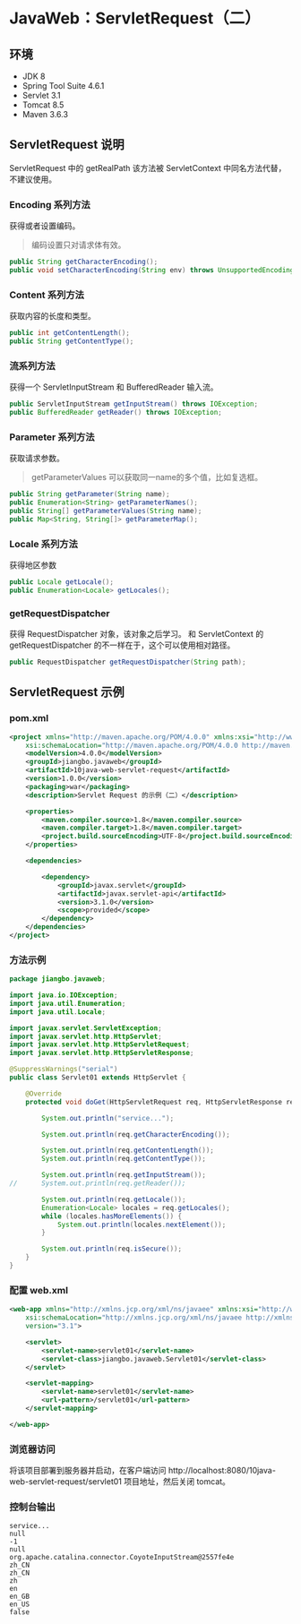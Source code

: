 # JavaWeb：ServletRequest（二）

## 环境

- JDK 8
- Spring Tool Suite 4.6.1
- Servlet 3.1
- Tomcat 8.5
- Maven 3.6.3

## ServletRequest 说明

ServletRequest 中的 getRealPath 该方法被 ServletContext 中同名方法代替，不建议使用。

### Encoding 系列方法

获得或者设置编码。

> 编码设置只对请求体有效。

```java
public String getCharacterEncoding();
public void setCharacterEncoding(String env) throws UnsupportedEncodingException;
```

### Content 系列方法

获取内容的长度和类型。

```java
public int getContentLength();
public String getContentType();
```

### 流系列方法

获得一个 ServletInputStream 和 BufferedReader 输入流。

```java
public ServletInputStream getInputStream() throws IOException;
public BufferedReader getReader() throws IOException;
```

### Parameter 系列方法

获取请求参数。
> getParameterValues 可以获取同一name的多个值，比如复选框。

```Java
public String getParameter(String name);
public Enumeration<String> getParameterNames();
public String[] getParameterValues(String name);
public Map<String, String[]> getParameterMap();
```

### Locale 系列方法

获得地区参数

```Java
public Locale getLocale();
public Enumeration<Locale> getLocales();
```

### getRequestDispatcher

获得 RequestDispatcher 对象，该对象之后学习。
和 ServletContext 的 getRequestDispatcher 的不一样在于，这个可以使用相对路径。

```Java
public RequestDispatcher getRequestDispatcher(String path);
```

## ServletRequest 示例

### pom.xml

```xml
<project xmlns="http://maven.apache.org/POM/4.0.0" xmlns:xsi="http://www.w3.org/2001/XMLSchema-instance"
    xsi:schemaLocation="http://maven.apache.org/POM/4.0.0 http://maven.apache.org/xsd/maven-4.0.0.xsd">
    <modelVersion>4.0.0</modelVersion>
    <groupId>jiangbo.javaweb</groupId>
    <artifactId>10java-web-servlet-request</artifactId>
    <version>1.0.0</version>
    <packaging>war</packaging>
    <description>Servlet Request 的示例（二）</description>

    <properties>
        <maven.compiler.source>1.8</maven.compiler.source>
        <maven.compiler.target>1.8</maven.compiler.target>
        <project.build.sourceEncoding>UTF-8</project.build.sourceEncoding>
    </properties>

    <dependencies>

        <dependency>
            <groupId>javax.servlet</groupId>
            <artifactId>javax.servlet-api</artifactId>
            <version>3.1.0</version>
            <scope>provided</scope>
        </dependency>
    </dependencies>
</project>
```

### 方法示例

```java
package jiangbo.javaweb;

import java.io.IOException;
import java.util.Enumeration;
import java.util.Locale;

import javax.servlet.ServletException;
import javax.servlet.http.HttpServlet;
import javax.servlet.http.HttpServletRequest;
import javax.servlet.http.HttpServletResponse;

@SuppressWarnings("serial")
public class Servlet01 extends HttpServlet {

    @Override
    protected void doGet(HttpServletRequest req, HttpServletResponse resp) throws ServletException, IOException {

        System.out.println("service...");

        System.out.println(req.getCharacterEncoding());

        System.out.println(req.getContentLength());
        System.out.println(req.getContentType());

        System.out.println(req.getInputStream());
//      System.out.println(req.getReader());

        System.out.println(req.getLocale());
        Enumeration<Locale> locales = req.getLocales();
        while (locales.hasMoreElements()) {
            System.out.println(locales.nextElement());
        }

        System.out.println(req.isSecure());
    }
}
```

### 配置 web.xml

```xml
<web-app xmlns="http://xmlns.jcp.org/xml/ns/javaee" xmlns:xsi="http://www.w3.org/2001/XMLSchema-instance"
    xsi:schemaLocation="http://xmlns.jcp.org/xml/ns/javaee http://xmlns.jcp.org/xml/ns/javaee/web-app_3_1.xsd"
    version="3.1">

    <servlet>
        <servlet-name>servlet01</servlet-name>
        <servlet-class>jiangbo.javaweb.Servlet01</servlet-class>
    </servlet>

    <servlet-mapping>
        <servlet-name>servlet01</servlet-name>
        <url-pattern>/servlet01</url-pattern>
    </servlet-mapping>

</web-app>
```

### 浏览器访问

将该项目部署到服务器并启动，在客户端访问 http://localhost:8080/10java-web-servlet-request/servlet01 项目地址，然后关闭 tomcat。

### 控制台输出

```text
service...
null
-1
null
org.apache.catalina.connector.CoyoteInputStream@2557fe4e
zh_CN
zh_CN
zh
en
en_GB
en_US
false
```